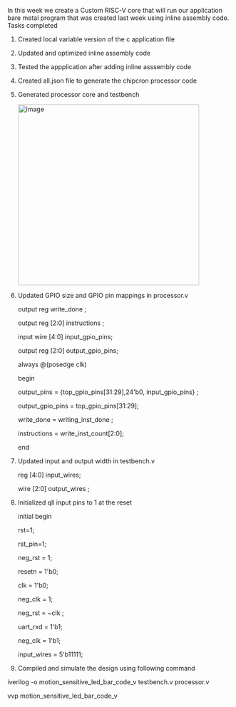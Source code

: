 In this week we create a Custom RISC-V core that will run our application bare metal program that was created last week using inline assembly code.
Tasks completed 

1. Created local variable version of the c application file
2. Updated and optimized inline assembly code
3. Tested the appplication after adding inline asssembly code
4. Created all.json file to generate the chipcron processor code
5. Generated processor core and testbench
   
   <img width="406" alt="image" src="https://github.com/jaya117/RISCV-HDP/assets/139655462/87ced05b-944b-4df5-9c99-e2f60cae3eb8">
   

7. Updated GPIO size and GPIO pin mappings in processor.v

   output reg write_done ; 

   output reg [2:0] instructions ; 

   input wire [4:0] input_gpio_pins;

   output reg [2:0] output_gpio_pins;  


   always @(posedge clk) 

   begin
   
    output_pins = {top_gpio_pins[31:29],24'b0, input_gpio_pins} ; 

    output_gpio_pins = top_gpio_pins[31:29]; 

    write_done = writing_inst_done ; 

    instructions = write_inst_count[2:0]; 

    end 

8. Updated input and output width in testbench.v

   reg [4:0] input_wires;
   
   wire [2:0] output_wires ; 

10. Initialized qll input pins to 1 at the reset

    initial begin

    rst=1;

    rst_pin=1; 

    neg_rst = 1; 

    resetn  = 1'b0;

    clk     = 1'b0;

    neg_clk = 1; 

    neg_rst = ~clk ;

    uart_rxd = 1'b1;

    neg_clk = 1'b1; 

    input_wires = 5'b11111;
    

12. Compiled and simulate the design using following command

   iverilog -o motion_sensitive_led_bar_code_v testbench.v processor.v

   vvp motion_sensitive_led_bar_code_v   
  



